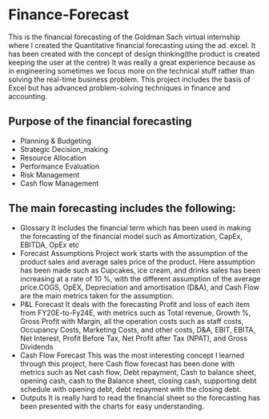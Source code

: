 # Finance-Forecast
This is the financial forecasting of the Goldman Sach virtual internship where I created the Quantitative financial forecasting using the ad. excel.
It has been created with the concept of design thinking(the product is created keeping the user at the centre)
It was really a great experience because as in engineering sometimes we focus more on the technical stuff rather than solving the real-time business problem. This project includes the basis of Excel but has advanced problem-solving techniques in finance and accounting.
## Purpose of the financial forecasting
* Planning & Budgeting
* Strategic Decision_making
* Resource Allocation
* Performance Evaluation
* Risk Management
* Cash flow Management

## The main forecasting includes the following:
* Glossary
  It includes the financial term which has been used in making the forecasting of the financial model such as Amortization, CapEx, EBITDA, OpEx etc
* Forecast Assumptions
  Project work starts with the assumption of the product sales and average sales price of the product. Here assumption has been made such as Cupcakes, ice cream, and drinks sales has been increasing at a rate of 10 %, with the different assumption of the average price.COGS, OpEX, Depreciation and amortisation (D&A), and Cash Flow are the main metrics taken for the assumption.
* P&L Forecast
  It deals with the forecasting Profit and loss of each item from FY20E-to-Fy24E, with metrics such as Total revenue, Growth %, Gross Profit with Margin, all the operation costs such as staff costs, Occupancy Costs, Marketing Costs, and other costs, D&A, EBIT, EBITA, Net Interest, Profit Before Tax, Net Profit after Tax (NPAT), and Gross Dividends
* Cash Flow Forecast
  This was the most interesting concept I learned through this project, here Cash flow forecast has been done with metrics such as Net cash flow, Debt repayment, Cash to balance sheet, opening cash, cash to the Balance sheet, closing cash, supporting debt schedule with opening debt, debt repayment with the closing debt.
* Outputs
  It is really hard to read the financial sheet so the forecasting has been presented with the charts for easy understanding.
